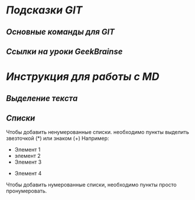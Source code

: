 # __*Подсказки GIT*__

## *Основные команды для GIT*

## *Ссылки на уроки GeekBrainse*

# __*Инструкция для работы с  MD*__

## *Выделение текста*

## *Списки*

Чтобы добавить ненумерованные списки. необходимо пункты выделить звезточкой (*) или знаком (+)
Например:
* Элемент 1
* элемент 2
* Элемент 3
+ Элемент 4

Чтобы добавить нумерованные списки, необходимо пункты просто пронумеровать.